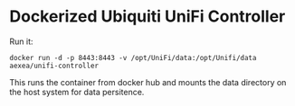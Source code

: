# Dockerized Ubiquiti UniFi Controller

Run it:

```
docker run -d -p 8443:8443 -v /opt/UniFi/data:/opt/Unifi/data aexea/unifi-controller
```

This runs the container from docker hub and mounts the data directory on the host system for data persitence.
